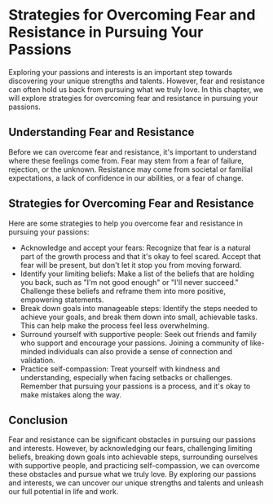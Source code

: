 Strategies for Overcoming Fear and Resistance in Pursuing Your Passions
=========================================================================================================================

Exploring your passions and interests is an important step towards discovering your unique strengths and talents. However, fear and resistance can often hold us back from pursuing what we truly love. In this chapter, we will explore strategies for overcoming fear and resistance in pursuing your passions.

Understanding Fear and Resistance
---------------------------------

Before we can overcome fear and resistance, it's important to understand where these feelings come from. Fear may stem from a fear of failure, rejection, or the unknown. Resistance may come from societal or familial expectations, a lack of confidence in our abilities, or a fear of change.

Strategies for Overcoming Fear and Resistance
---------------------------------------------

Here are some strategies to help you overcome fear and resistance in pursuing your passions:

* Acknowledge and accept your fears: Recognize that fear is a natural part of the growth process and that it's okay to feel scared. Accept that fear will be present, but don't let it stop you from moving forward.
* Identify your limiting beliefs: Make a list of the beliefs that are holding you back, such as "I'm not good enough" or "I'll never succeed." Challenge these beliefs and reframe them into more positive, empowering statements.
* Break down goals into manageable steps: Identify the steps needed to achieve your goals, and break them down into small, achievable tasks. This can help make the process feel less overwhelming.
* Surround yourself with supportive people: Seek out friends and family who support and encourage your passions. Joining a community of like-minded individuals can also provide a sense of connection and validation.
* Practice self-compassion: Treat yourself with kindness and understanding, especially when facing setbacks or challenges. Remember that pursuing your passions is a process, and it's okay to make mistakes along the way.

Conclusion
----------

Fear and resistance can be significant obstacles in pursuing our passions and interests. However, by acknowledging our fears, challenging limiting beliefs, breaking down goals into achievable steps, surrounding ourselves with supportive people, and practicing self-compassion, we can overcome these obstacles and pursue what we truly love. By exploring our passions and interests, we can uncover our unique strengths and talents and unleash our full potential in life and work.
